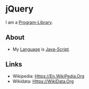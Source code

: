 # jQuery

I am a [Program-Library](250000016.md).

## About

- My [Language](9010000.md) is [Java-Script](9010007.md).

## Links

- Wikipedia: [Https://En.WikiPedia.Org](https://en.wikipedia.org/wiki/JQuery)
- Wikidata: [Https://WikiData.Org](https://wikidata.org/wiki/Q230036)
